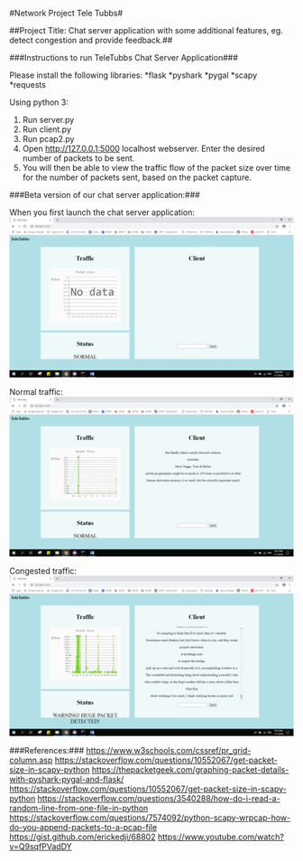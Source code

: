 #Network Project Tele Tubbs#

##Project Title: Chat server application with some additional features, eg. detect congestion and provide feedback.##

###Instructions to run TeleTubbs Chat Server Application###

Please install the following libraries: 
*flask
*pyshark
*pygal
*scapy
*requests

Using python 3: 
1. Run server.py
2. Run client.py
3. Run pcap2.py
4. Open http://127.0.0.1:5000 localhost webserver. Enter the desired number of packets to be sent.
5. You will then be able to view the traffic flow of the packet size over time for the number of packets sent, based on the packet capture.

###Beta version of our chat server application:###

When you first launch the chat server application: ![picture alt](https://github.com/shazii/Network_TeleTubbs/blob/master/screenshots/Launch%20Webpage.png)

Normal traffic: ![picture alt](https://github.com/shazii/Network_TeleTubbs/blob/master/screenshots/Normal%20Traffic.png)

Congested traffic: ![picture alt](https://github.com/shazii/Network_TeleTubbs/blob/master/screenshots/Congested%20Traffic.png)


###References:###
https://www.w3schools.com/cssref/pr_grid-column.asp
https://stackoverflow.com/questions/10552067/get-packet-size-in-scapy-python
https://thepacketgeek.com/graphing-packet-details-with-pyshark-pygal-and-flask/
https://stackoverflow.com/questions/10552067/get-packet-size-in-scapy-python
https://stackoverflow.com/questions/3540288/how-do-i-read-a-random-line-from-one-file-in-python
https://stackoverflow.com/questions/7574092/python-scapy-wrpcap-how-do-you-append-packets-to-a-pcap-file
https://gist.github.com/erickedji/68802
https://www.youtube.com/watch?v=Q9sqfPVadDY
